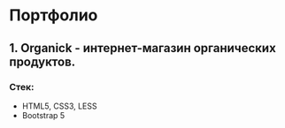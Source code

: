 # Портфолио
## 1. Organick - интернет-магазин органических продуктов.  
### Стек:
* HTML5, CSS3, LESS
* Bootstrap 5